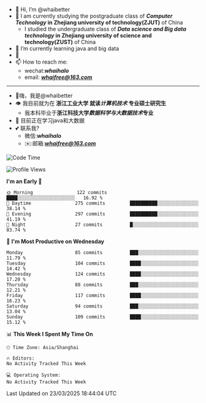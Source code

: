 - 👋 Hi, I’m @whaibetter
- 👀 I am currently studying the postgraduate class of ***Computer Technology* in Zhejiang university of technology(ZJUT)** of China
  -  I studied the undergraduate class of ***Data science and Big data technology* in Zhejiang university of science and technology(ZUST)** of China
- 🌱 I’m currently learning java and big data
- 💞️ 
- 📫 How to reach me: 
  - wechat:***whaihalo***
  - email: ***whaifree@163.com***
 ------------------------
- 👋嗨，我是@whaibetter
- 👁 我目前就为在 **浙江工业大学 就读*计算机技术* 专业硕士研究生**
  - 我本科毕业于**浙江科技大学*数据科学与大数据技术*专业**
- 🌴 目前正在学习java和大数据
- 💕 联系我?
  - 微信:***whaihalo***
  - ✉️:邮箱:***whaifree@163.com***

<!--START_SECTION:waka-->
![Code Time](http://img.shields.io/badge/Code%20Time-667%20hrs%2045%20mins-blue)

![Profile Views](http://img.shields.io/badge/Profile%20Views-0-blue)

**I'm an Early 🐤** 

```text
🌞 Morning                122 commits         ████░░░░░░░░░░░░░░░░░░░░░   16.92 % 
🌆 Daytime                275 commits         ██████████░░░░░░░░░░░░░░░   38.14 % 
🌃 Evening                297 commits         ██████████░░░░░░░░░░░░░░░   41.19 % 
🌙 Night                  27 commits          █░░░░░░░░░░░░░░░░░░░░░░░░   03.74 % 
```
📅 **I'm Most Productive on Wednesday** 

```text
Monday                   85 commits          ███░░░░░░░░░░░░░░░░░░░░░░   11.79 % 
Tuesday                  104 commits         ████░░░░░░░░░░░░░░░░░░░░░   14.42 % 
Wednesday                124 commits         ████░░░░░░░░░░░░░░░░░░░░░   17.20 % 
Thursday                 88 commits          ███░░░░░░░░░░░░░░░░░░░░░░   12.21 % 
Friday                   117 commits         ████░░░░░░░░░░░░░░░░░░░░░   16.23 % 
Saturday                 94 commits          ███░░░░░░░░░░░░░░░░░░░░░░   13.04 % 
Sunday                   109 commits         ████░░░░░░░░░░░░░░░░░░░░░   15.12 % 
```


📊 **This Week I Spent My Time On** 

```text
🕑︎ Time Zone: Asia/Shanghai

🔥 Editors: 
No Activity Tracked This Week

💻 Operating System: 
No Activity Tracked This Week
```


 Last Updated on 23/03/2025 18:44:04 UTC
<!--END_SECTION:waka-->

